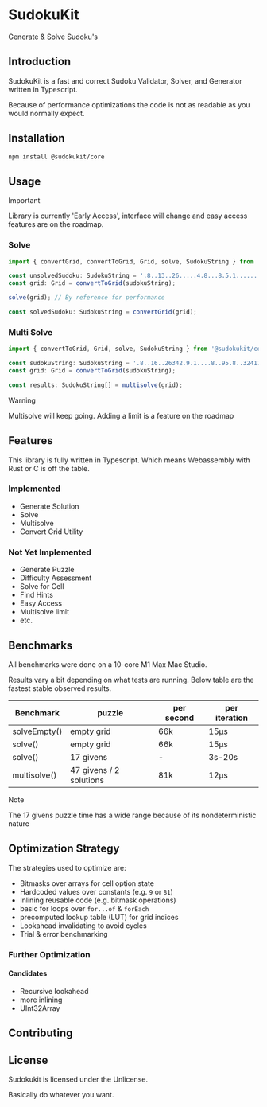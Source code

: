 # SudokuKit
Generate & Solve Sudoku's

## Introduction
SudokuKit is a fast and correct Sudoku Validator, Solver, and Generator written in Typescript.

Because of performance optimizations the code is not as readable as you would normally expect.

## Installation

```bash
npm install @sudokukit/core
```

## Usage

> [!IMPORTANT]
> Library is currently 'Early Access', interface will change and easy access features are on the roadmap.

### Solve

```ts
import { convertGrid, convertToGrid, Grid, solve, SudokuString } from '@sudokukit/core';

const unsolvedSudoku: SudokuString = '.8..13..26.....4.8...8.5.1.........9...264...4...7...5.21...9.4.....1.5.3....7...';
const grid: Grid = convertToGrid(sudokuString);

solve(grid); // By reference for performance

const solvedSudoku: SudokuString = convertGrid(grid);
```

### Multi Solve

```ts
import { convertToGrid, Grid, solve, SudokuString } from '@sudokukit/core';

const sudokuString: SudokuString = '.8..16..26342.9.1....8..95.8..32417.4.2.9.5833975812.4....6849596..3....1..972.38';
const grid: Grid = convertToGrid(sudokuString);

const results: SudokuString[] = multisolve(grid);
```

> [!WARNING]
> Multisolve will keep going. Adding a limit is a feature on the roadmap

## Features
This library is fully written in Typescript. Which means Webassembly with Rust or C is off the table.

### Implemented
- Generate Solution
- Solve
- Multisolve
- Convert Grid Utility

### Not Yet Implemented
- Generate Puzzle
- Difficulty Assessment
- Solve for Cell
- Find Hints
- Easy Access
- Multisolve limit
- etc.

## Benchmarks
All benchmarks were done on a 10-core M1 Max Mac Studio.

Results vary a bit depending on what tests are running. Below table are the fastest stable observed results.

| Benchmark    | puzzle                  | per second | per iteration |
|--------------|-------------------------|------------|---------------|
| solveEmpty() | empty grid              | 66k        | 15µs          |
| solve()      | empty grid              | 66k        | 15µs          |
| solve()      | 17 givens               | -          | 3s-20s        |
| multisolve() | 47 givens / 2 solutions | 81k        | 12µs          |

> [!NOTE]
> The 17 givens puzzle time has a wide range because of its nondeterministic nature 

## Optimization Strategy
The strategies used to optimize are:
- Bitmasks over arrays for cell option state
- Hardcoded values over constants (e.g. `9` or `81`)
- Inlining reusable code (e.g. bitmask operations)
- basic for loops over `for...of` & `forEach`
- precomputed lookup table (LUT) for grid indices
- Lookahead invalidating to avoid cycles
- Trial & error benchmarking

### Further Optimization
#### Candidates
- Recursive lookahead
- more inlining
- UInt32Array

## Contributing

## License

Sudokukit is licensed under the Unlicense.

Basically do whatever you want.
